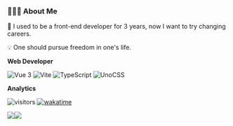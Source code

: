 ### 🧑🏻‍💻 About Me

🌱 I used to be a front-end developer for 3 years, now I want to try changing careers.

💡 One should pursue freedom in one's life.

**Web Developer**

<p>
    <img alt="Vue 3" src="https://img.shields.io/badge/-Vue-5BA17F?style=flat-square&logo=vue.js&logoColor=white" />
    <img alt="Vite" src="https://img.shields.io/badge/-Vite-81A3F9?style=flat-square&logo=vite&logoColor=white" />
    <img alt="TypeScript"
    src="https://img.shields.io/badge/-TypeScript-007ACC?style=flat-square&logo=typescript&logoColor=white" />
    <img alt="UnoCSS"
    src="https://img.shields.io/badge/-UnoCSS-4d4d4d?style=flat-square&logo=unocss&logoColor=white" />
</p>

**Analytics**

![visitors](https://visitor-badge.glitch.me/badge?page_id=dockfries.readme) [![wakatime](https://wakatime.com/badge/user/e2663cf7-29c1-48be-94d7-49d8dc6e7bd0.svg)](https://wakatime.com/@e2663cf7-29c1-48be-94d7-49d8dc6e7bd0)

<img src="https://github-readme-stats.vercel.app/api?username=dockfries&show_icons=true&hide_title=true&hide_border=true&include_all_commits=true&line_height=21" /><img src="https://github-readme-stats.vercel.app/api/top-langs/?username=dockfries&layout=compact&hide_title=true&hide_border=true&locale=cn&&hide=pawn,sourcepawn,nasl" />
